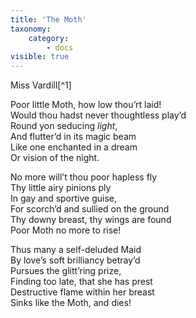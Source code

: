 ```yaml
---
title: 'The Moth'
taxonomy:
    category:
        - docs
visible: true
---
```


<div class="author">Miss Vardill[^1]</div>

Poor little Moth, how low thou’rt laid!  
Would thou hadst never thoughtless play’d  
Round yon seducing *light*,  
And flutter’d in its magic beam  
Like one enchanted in a dream  
Or vision of <span data-tippy="delight" class="green">the night</span>.

No more will’t thou poor hapless fly  
Thy little airy pinions ply  
In gay and sportive guise,  
For scorch’d and sullied on the ground  
Thy downy breast, thy wings are found  
Poor Moth <span data-tippy="ne’er" class="green">no</span> more to rise!

Thus many a self-deluded Maid  
By love’s soft brilliancy betray’d  
Pursues the glitt’ring prize,  
Finding too late, that she has prest  
Destructive flame within her breast  
Sinks like the Moth, and dies!

[^1]: At the conclusion of Season 2, the Editors attributed this poem to Miss Flaxman, but the handwriting is clearly that of Anna Jane Vardill, as is the nom-de-plume.
